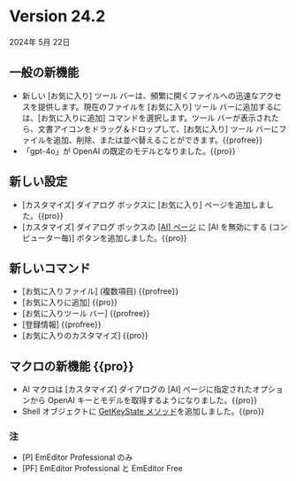 # Version 24.2

2024年 5月 22日

## 一般の新機能

- 新しい [お気に入り] ツール バーは、頻繁に開くファイルへの迅速なアクセスを提供します。現在のファイルを [お気に入り] ツール バーに追加するには、[お気に入りに追加] コマンドを選択します。ツール バーが表示されたら、文書アイコンをドラッグ＆ドロップして、[お気に入り] ツール バーにファイルを追加、削除、または並べ替えることができます。{{profree}}
- 「gpt-4o」が OpenAI の既定のモデルとなりました。{{pro}}

## 新しい設定

- [カスタマイズ] ダイアログ ボックスに [お気に入り] ページを追加しました。{{pro}}
- [カスタマイズ] ダイアログ ボックスの [\[AI\] ページ](../dlg/customize/ai/index) に [AI を無効にする (コンピューター毎)] ボタンを追加しました。{{pro}}

## 新しいコマンド

- [お気に入りファイル] (複数項目) {{profree}}
- [お気に入りに追加] {{pro}}
- [お気に入りツール バー] {{profree}}
- [登録情報] {{profree}}
- [お気に入りのカスタマイズ] {{pro}}

## マクロの新機能 {{pro}}

- AI マクロは [カスタマイズ] ダイアログの [AI] ページに指定されたオプションから OpenAI キーとモデルを取得するようになりました。{{pro}}
- Shell オブジェクトに [GetKeyState メソッド](../macro/shell/get_key_state)を追加しました。{{pro}}

### 注

- \[P\] EmEditor Professional のみ
- \[PF\] EmEditor Professional と EmEditor Free
